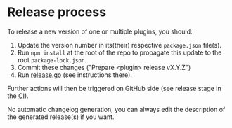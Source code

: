 # Release process

To release a new version of one or multiple plugins, you should:
1. Update the version number in its(their) respective `package.json` file(s).
2. Run `npm install` at the root of the repo to propagate this update to the root `package-lock.json`.
3. Commit these changes ("Prepare \<plugin\> release vX.Y.Z")
4. Run [release.go](./scripts/release/release.go) (see instructions there).

Further actions will then be triggered on GitHub side (see release stage in the [CI](./.github/workflows/ci.yml)).

No automatic changelog generation, you can always edit the description of the generated release(s) if you want.

